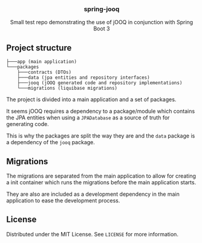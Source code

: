 <h3 align="center">spring-jooq</h3>
<p align="center">Small test repo demonstrating the use of jOOQ in conjunction with Spring Boot 3</p>

## Project structure

```
├───app (main application)
└───packages
    ├───contracts (DTOs)
    ├───data (jpa entities and repository interfaces)
    ├───jooq (jOOQ generated code and repository implementations)
    └───migrations (liquibase migrations)
```

The project is divided into a main application and a set of packages. 

It seems jOOQ requires a dependency to a package/module which contains the JPA entities when using a `JPADatabase` as a source of truth for generating code. 

This is why the packages are split the way they are and the `data` package is a dependency of the `jooq` package.

## Migrations

The migrations are separated from the main application to allow for creating a init container which runs the migrations before the main application starts.

They are also are included as a development dependency in the main application to ease the development process. 

## License 

Distributed under the MIT License. See `LICENSE` for more information.


